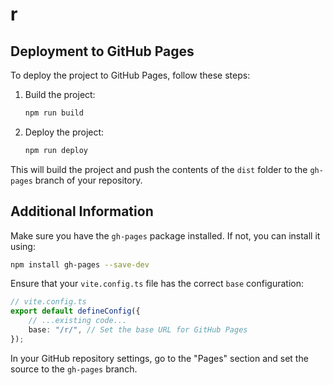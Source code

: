 # r

## Deployment to GitHub Pages

To deploy the project to GitHub Pages, follow these steps:

1. Build the project:

    ```sh
    npm run build
    ```

2. Deploy the project:
    ```sh
    npm run deploy
    ```

This will build the project and push the contents of the `dist` folder to the `gh-pages` branch of your repository.

## Additional Information

Make sure you have the `gh-pages` package installed. If not, you can install it using:

```sh
npm install gh-pages --save-dev
```

Ensure that your `vite.config.ts` file has the correct `base` configuration:

```typescript
// vite.config.ts
export default defineConfig({
    // ...existing code...
    base: "/r/", // Set the base URL for GitHub Pages
});
```

In your GitHub repository settings, go to the "Pages" section and set the source to the `gh-pages` branch.

